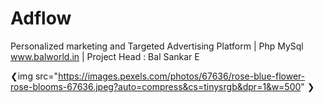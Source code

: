 # Adflow
Personalized marketing and Targeted Advertising Platform | Php MySql
www.balworld.in | Project Head : Bal Sankar E

❮img src="https://images.pexels.com/photos/67636/rose-blue-flower-rose-blooms-67636.jpeg?auto=compress&cs=tinysrgb&dpr=1&w=500" ❯
